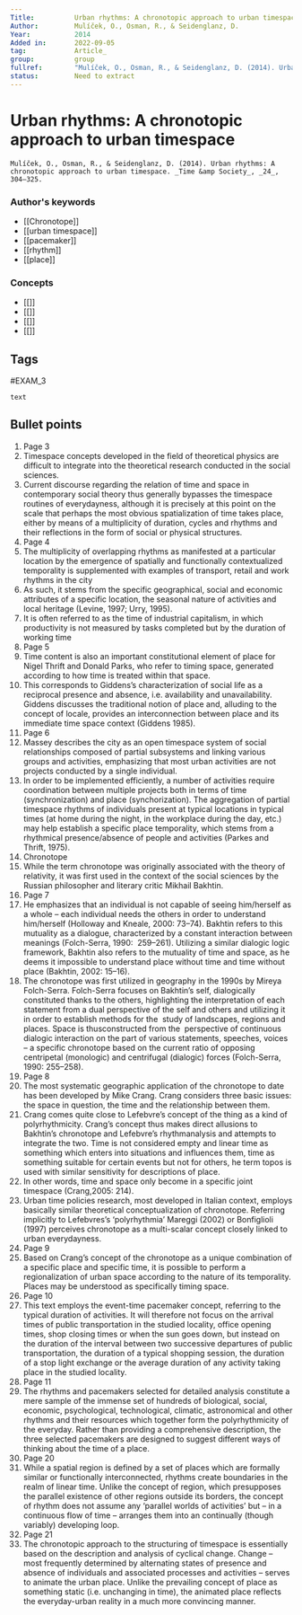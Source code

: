 ```yaml
---
Title: 			Urban rhythms: A chronotopic approach to urban timespace
Author:			Mulíček, O., Osman, R., & Seidenglanz, D. 
Year:			2014
Added in:		2022-09-05
tag:			Article_
group:			group
fullref: 		"Mulíček, O., Osman, R., & Seidenglanz, D. (2014). Urban rhythms: A chronotopic approach to urban timespace. _Time &amp Society_, _24_, 304–325."
status:			Need to extract
---
```


# Urban rhythms: A chronotopic approach to urban timespace 
```ad-quote
Mulíček, O., Osman, R., & Seidenglanz, D. (2014). Urban rhythms: A chronotopic approach to urban timespace. _Time &amp Society_, _24_, 304–325.
```
### Author's keywords
- [[Chronotope]]
- [[urban timespace]]
- [[pacemaker]]
- [[rhythm]]
- [[place]]
### Concepts
- [[]]
- [[]]
- [[]]
- [[]]
## Tags
#EXAM_3 

```ad-abstract
text
```

## Bullet points
1. Page 3
2. Timespace concepts developed in the field of theoretical physics are difficult to integrate into the theoretical research conducted in the social sciences.
3. Current discourse regarding the relation of time and space in contemporary social theory thus generally bypasses the timespace routines of everydayness, although it is precisely at this point on the scale that perhaps the most obvious spatialization of time takes place, either by means of a multiplicity of duration, cycles and rhythms and their reflections in the form of social or physical structures.
4. Page 4
5. The multiplicity of overlapping rhythms as manifested at a particular location by the emergence of spatially and functionally contextualized temporality is supplemented with examples of transport, retail and work rhythms in the city
6. As such, it stems from the specific geographical, social and economic attributes of a specific location, the seasonal nature of activities and local heritage (Levine, 1997; Urry, 1995).
7. It is often referred to as the time of industrial capitalism, in which productivity is not measured by tasks completed but by the duration of working time
8. Page 5
9. Time content is also an important constitutional element of place for Nigel Thrift and Donald Parks, who refer to timing space, generated according to how time is treated within that space.
10. This corresponds to Giddens’s characterization of social life as a reciprocal presence and absence, i.e. availability and unavailability. Giddens discusses the traditional notion of place and, alluding to the concept of locale, provides an interconnection between place and its immediate time space context (Giddens 1985).
11. Page 6
12. Massey describes the city as an open timespace system of social relationships composed of partial subsystems and linking various groups and activities, emphasizing that most urban activities are not projects conducted by a single individual.
13. In order to be implemented efficiently, a number of activities require coordination between multiple projects both in terms of time (synchronization) and place (synchorization). The aggregation of partial timespace rhythms of individuals present at typical locations in typical times (at home during the night, in the workplace during the day, etc.) may help establish a specific place temporality, which stems from a rhythmical presence/absence of people and activities (Parkes and Thrift, 1975).
14. Chronotope
15. While the term chronotope was originally associated with the theory of relativity, it was first used in the context of the social sciences by the Russian philosopher and literary critic Mikhail Bakhtin.
16. Page 7
17. He emphasizes that an individual is not capable of seeing him/herself as a whole – each individual needs the others in order to understand him/herself (Holloway and Kneale, 2000: 73–74). Bakhtin refers to this mutuality as a dialogue, characterized by a constant interaction between meanings (Folch-Serra, 1990:  259–261). Utilizing a similar dialogic logic framework, Bakhtin also refers to the mutuality of time and space, as he deems it impossible to understand place without time and time without place (Bakhtin, 2002: 15–16).
18. The chronotope was first utilized in geography in the 1990s by Mireya Folch-Serra. Folch-Serra focuses on Bakhtin’s self, dialogically constituted thanks to the others, highlighting the interpretation of each statement from a dual perspective of the self and others and utilizing it in order to establish methods for the  study of landscapes, regions and places. Space is thusconstructed from the  perspective of continuous dialogic interaction on the part of various statements, speeches, voices – a specific chronotope based on the current ratio of opposing centripetal (monologic) and centrifugal (dialogic) forces (Folch-Serra, 1990: 255–258).
19. Page 8
20. The most systematic geographic application of the chronotope to date has been developed by Mike Crang. Crang considers three basic issues: the space in question, the time and the relationship between them.
21. Crang comes quite close to Lefebvre’s concept of the thing as a kind of polyrhythmicity. Crang’s concept thus makes direct allusions to Bakhtin’s chronotope and Lefebvre’s rhythmanalysis and attempts to integrate the two. Time is not considered empty and linear time as something which enters into situations and influences them, time as something suitable for certain events but not for others, he term topos is used with similar sensitivity for descriptions of place.
22. In other words, time and space only become in a specific joint timespace (Crang,2005: 214).
23. Urban time policies research, most developed in Italian context, employs basically similar theoretical conceptualization of chronotope. Referring implicitly to Lefebvres’s ‘polyrhythmia’ Mareggi (2002) or Bonfiglioli (1997) perceives chronotope as a multi-scalar concept closely linked to urban everydayness.
24. Page 9
25. Based on Crang’s concept of the chronotope as a unique combination of a specific place and specific time, it is possible to perform a regionalization of urban space according to the nature of its temporality. Places may be understood as specifically timing space.
26. Page 10
27. This text employs the event-time pacemaker concept, referring to the typical duration of activities. It will therefore not focus on the arrival times of public transportation in the studied locality, office opening times, shop closing times or when the sun goes down, but instead on the duration of the interval between two successive departures of public transportation, the duration of a typical shopping session, the duration of a stop light exchange or the average duration of any activity taking place in the studied locality.
28. Page 11
29. The rhythms and pacemakers selected for detailed analysis constitute a mere sample of the immense set of hundreds of biological, social, economic, psychological, technological, climatic, astronomical and other rhythms and their resources which together form the polyrhythmicity of the everyday. Rather than providing a comprehensive description, the three selected pacemakers are designed to suggest different ways of thinking about the time of a place.
30. Page 20
31. While a spatial region is defined by a set of places which are formally similar or functionally interconnected, rhythms create boundaries in the realm of linear time. Unlike the concept of region, which presupposes the parallel existence of other regions outside its borders, the concept of rhythm does not assume any ‘parallel worlds of activities’ but – in a continuous flow of time – arranges them into an continually (though variably) developing loop.
32. Page 21
33. The chronotopic approach to the structuring of timespace is essentially based on the description and analysis of cyclical change. Change – most frequently determined by alternating states of presence and absence of individuals and associated processes and activities – serves to animate the urban place. Unlike the prevailing concept of place as something static (i.e. unchanging in time), the animated place reflects the everyday-urban reality in a much more convincing manner.
